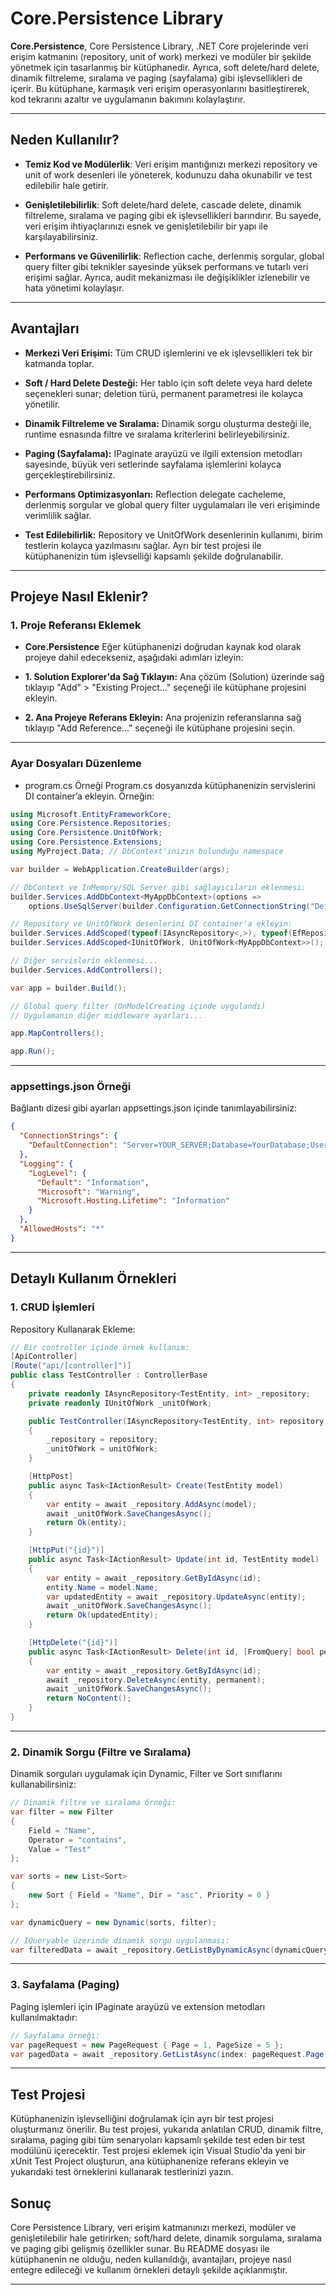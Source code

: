 
# Core.Persistence Library

**Core.Persistence**, Core Persistence Library, .NET Core projelerinde veri erişim katmanını (repository, unit of work) merkezi ve modüler bir şekilde yönetmek için tasarlanmış bir kütüphanedir. Ayrıca, soft delete/hard delete, dinamik filtreleme, sıralama ve paging (sayfalama) gibi işlevsellikleri de içerir. Bu kütüphane, karmaşık veri erişim operasyonlarını basitleştirerek, kod tekrarını azaltır ve uygulamanın bakımını kolaylaştırır.

---

## Neden Kullanılır?

- **Temiz Kod ve Modülerlik**:
Veri erişim mantığınızı merkezi repository ve unit of work desenleri ile yöneterek, kodunuzu daha okunabilir ve test edilebilir hale getirir.

- **Genişletilebilirlik**:
Soft delete/hard delete, cascade delete, dinamik filtreleme, sıralama ve paging gibi ek işlevsellikleri barındırır. Bu sayede, veri erişim ihtiyaçlarınızı esnek ve genişletilebilir bir yapı ile karşılayabilirsiniz.

- **Performans ve Güvenilirlik**:
Reflection cache, derlenmiş sorgular, global query filter gibi teknikler sayesinde yüksek performans ve tutarlı veri erişimi sağlar. Ayrıca, audit mekanizması ile değişiklikler izlenebilir ve hata yönetimi kolaylaşır.

---

## Avantajları

- **Merkezi Veri Erişimi:**
Tüm CRUD işlemlerini ve ek işlevsellikleri tek bir katmanda toplar.

- **Soft / Hard Delete Desteği:**
Her tablo için soft delete veya hard delete seçenekleri sunar; deletion türü, permanent parametresi ile kolayca yönetilir.

- **Dinamik Filtreleme ve Sıralama:**
Dinamik sorgu oluşturma desteği ile, runtime esnasında filtre ve sıralama kriterlerini belirleyebilirsiniz.

- **Paging (Sayfalama):**
IPaginate arayüzü ve ilgili extension metodları sayesinde, büyük veri setlerinde sayfalama işlemlerini kolayca gerçekleştirebilirsiniz.

- **Performans Optimizasyonları:**
Reflection delegate cacheleme, derlenmiş sorgular ve global query filter uygulamaları ile veri erişiminde verimlilik sağlar.

- **Test Edilebilirlik:**
Repository ve UnitOfWork desenlerinin kullanımı, birim testlerin kolayca yazılmasını sağlar. Ayrı bir test projesi ile kütüphanenizin tüm işlevselliği kapsamlı şekilde doğrulanabilir.

---

## Projeye Nasıl Eklenir?

### 1. **Proje Referansı Eklemek**

- **Core.Persistence** Eğer kütüphanenizi doğrudan kaynak kod olarak projeye dahil edecekseniz, aşağıdaki adımları izleyin:

- **1. Solution Explorer'da Sağ Tıklayın:**
Ana çözüm (Solution) üzerinde sağ tıklayıp "Add" > "Existing Project…" seçeneği ile kütüphane projesini ekleyin.

- **2. Ana Projeye Referans Ekleyin:**
Ana projenizin referanslarına sağ tıklayıp "Add Reference…" seçeneği ile kütüphane projesini seçin.

---

### Ayar Dosyaları Düzenleme

- program.cs Örneği
Program.cs dosyanızda kütüphanenizin servislerini DI container’a ekleyin. Örneğin:

```csharp
using Microsoft.EntityFrameworkCore;
using Core.Persistence.Repositories;
using Core.Persistence.UnitOfWork;
using Core.Persistence.Extensions;
using MyProject.Data; // DbContext'inizin bulunduğu namespace

var builder = WebApplication.CreateBuilder(args);

// DbContext ve InMemory/SQL Server gibi sağlayıcıların eklenmesi:
builder.Services.AddDbContext<MyAppDbContext>(options =>
    options.UseSqlServer(builder.Configuration.GetConnectionString("DefaultConnection")));

// Repository ve UnitOfWork desenlerini DI container'a ekleyin:
builder.Services.AddScoped(typeof(IAsyncRepository<,>), typeof(EfRepositoryBase<,,>));
builder.Services.AddScoped<IUnitOfWork, UnitOfWork<MyAppDbContext>>();

// Diğer servislerin eklenmesi...
builder.Services.AddControllers();

var app = builder.Build();

// Global query filter (OnModelCreating içinde uygulandı)
// Uygulamanın diğer middleware ayarları...

app.MapControllers();

app.Run();
```
---

### appsettings.json Örneği
Bağlantı dizesi gibi ayarları appsettings.json içinde tanımlayabilirsiniz:

```json
{
  "ConnectionStrings": {
    "DefaultConnection": "Server=YOUR_SERVER;Database=YourDatabase;User Id=YourUser;Password=YourPassword;"
  },
  "Logging": {
    "LogLevel": {
      "Default": "Information",
      "Microsoft": "Warning",
      "Microsoft.Hosting.Lifetime": "Information"
    }
  },
  "AllowedHosts": "*"
}

```
---

## Detaylı Kullanım Örnekleri

### 1. CRUD İşlemleri
Repository Kullanarak Ekleme:

```csharp
// Bir controller içinde örnek kullanım:
[ApiController]
[Route("api/[controller]")]
public class TestController : ControllerBase
{
    private readonly IAsyncRepository<TestEntity, int> _repository;
    private readonly IUnitOfWork _unitOfWork;

    public TestController(IAsyncRepository<TestEntity, int> repository, IUnitOfWork unitOfWork)
    {
        _repository = repository;
        _unitOfWork = unitOfWork;
    }

    [HttpPost]
    public async Task<IActionResult> Create(TestEntity model)
    {
        var entity = await _repository.AddAsync(model);
        await _unitOfWork.SaveChangesAsync();
        return Ok(entity);
    }

    [HttpPut("{id}")]
    public async Task<IActionResult> Update(int id, TestEntity model)
    {
        var entity = await _repository.GetByIdAsync(id);
        entity.Name = model.Name;
        var updatedEntity = await _repository.UpdateAsync(entity);
        await _unitOfWork.SaveChangesAsync();
        return Ok(updatedEntity);
    }

    [HttpDelete("{id}")]
    public async Task<IActionResult> Delete(int id, [FromQuery] bool permanent = false)
    {
        var entity = await _repository.GetByIdAsync(id);
        await _repository.DeleteAsync(entity, permanent);
        await _unitOfWork.SaveChangesAsync();
        return NoContent();
    }
}

```

---

### 2. Dinamik Sorgu (Filtre ve Sıralama)
Dinamik sorguları uygulamak için Dynamic, Filter ve Sort sınıflarını kullanabilirsiniz:

```csharp
// Dinamik filtre ve sıralama örneği:
var filter = new Filter
{
    Field = "Name",
    Operator = "contains",
    Value = "Test"
};

var sorts = new List<Sort>
{
    new Sort { Field = "Name", Dir = "asc", Priority = 0 }
};

var dynamicQuery = new Dynamic(sorts, filter);

// IQueryable üzerinde dinamik sorgu uygulanması:
var filteredData = await _repository.GetListByDynamicAsync(dynamicQuery, index: 1, size: 10);

```

---

### 3. Sayfalama (Paging)
Paging işlemleri için IPaginate arayüzü ve extension metodları kullanılmaktadır:

```csharp
// Sayfalama örneği:
var pageRequest = new PageRequest { Page = 1, PageSize = 5 };
var pagedData = await _repository.GetListAsync(index: pageRequest.Page, size: pageRequest.PageSize);

```
---

## Test Projesi

Kütüphanenizin işlevselliğini doğrulamak için ayrı bir test projesi oluşturmanız önerilir. Bu test projesi, yukarıda anlatılan CRUD, dinamik filtre, sıralama, paging gibi tüm senaryoları kapsamlı şekilde test eden bir test modülünü içerecektir. Test projesi eklemek için Visual Studio'da yeni bir xUnit Test Project oluşturun, ana kütüphanenize referans ekleyin ve yukarıdaki test örneklerini kullanarak testlerinizi yazın.

## Sonuç

Core Persistence Library, veri erişim katmanınızı merkezi, modüler ve genişletilebilir hale getirirken; soft/hard delete, dinamik sorgulama, sıralama ve paging gibi gelişmiş özellikler sunar. Bu README dosyası ile kütüphanenin ne olduğu, neden kullanıldığı, avantajları, projeye nasıl entegre edileceği ve kullanım örnekleri detaylı şekilde açıklanmıştır.

---